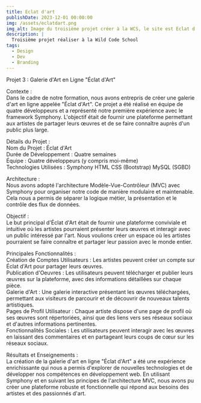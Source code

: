```yaml
---
title: Eclat d'art
publishDate: 2023-12-01 00:00:00
img: /assets/eclatdart.png
img_alt: Image du troisième projet créer à la WCS, le site est Eclat d'art.
description: |
  Troisième projet réaliser à la Wild Code School
tags:
  - Design
  - Dev
  - Branding
---
```


Projet 3 : Galerie d'Art en Ligne "Éclat d'Art"

Contexte : </br>
Dans le cadre de notre formation, nous avons entrepris de créer une galerie d'art en ligne appelée "Éclat d'Art". Ce projet a été réalisé en équipe de quatre développeurs et a représenté notre première expérience avec le framework Symphony. L'objectif était de fournir une plateforme permettant aux artistes de partager leurs œuvres et de se faire connaître auprès d'un public plus large.

Détails du Projet : </br>
Nom du Projet : Éclat d'Art </br>
Durée de Développement : Quatre semaines </br>
Équipe : Quatre développeurs (y compris moi-même) </br>
Technologies Utilisées : 
Symphony
HTML
CSS (Bootstrap)
MySQL (SGBD) </br>

Architecture : </br>
Nous avons adopté l'architecture Modèle-Vue-Contrôleur (MVC) avec Symphony pour organiser notre code de manière modulaire et maintenable. Cela nous a permis de séparer la logique métier, la présentation et le contrôle des flux de données.

Objectif : </br>
Le but principal d'Éclat d'Art était de fournir une plateforme conviviale et intuitive où les artistes pourraient présenter leurs œuvres et interagir avec un public intéressé par l'art. Nous voulions créer un espace où les artistes pourraient se faire connaître et partager leur passion avec le monde entier.

Principales Fonctionnalités : </br>
Création de Comptes Utilisateurs : Les artistes peuvent créer un compte sur Éclat d'Art pour partager leurs œuvres. </br>
Publication d'Oeuvres : Les utilisateurs peuvent télécharger et publier leurs œuvres sur la plateforme, avec des informations détaillées sur chaque pièce. </br>
Galerie d'Art : Une galerie interactive présentant les œuvres téléchargées, permettant aux visiteurs de parcourir et de découvrir de nouveaux talents artistiques. </br>
Pages de Profil Utilisateur : Chaque artiste dispose d'une page de profil où ses œuvres sont répertoriées, ainsi que des liens vers ses réseaux sociaux et d'autres informations pertinentes. </br>
Fonctionnalités Sociales : Les utilisateurs peuvent interagir avec les œuvres en laissant des commentaires et en partageant leurs coups de cœur sur les réseaux sociaux. </br>

Résultats et Enseignements : </br>
La création de la galerie d'art en ligne "Éclat d'Art" a été une expérience enrichissante qui nous a permis d'explorer de nouvelles technologies et de développer nos compétences en développement web. En utilisant Symphony et en suivant les principes de l'architecture MVC, nous avons pu créer une plateforme robuste et fonctionnelle qui répond aux besoins des artistes et des passionnés d'art.